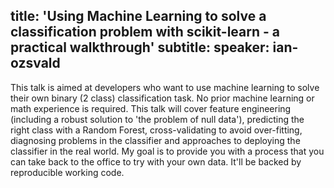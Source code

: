 title: 'Using Machine Learning to solve a classification problem with scikit-learn - a practical walkthrough'
subtitle:
speaker: ian-ozsvald
---
This talk is aimed at developers who want to use machine learning to solve their own binary (2 class) classification task. No prior machine learning or math experience is required. This talk will cover feature engineering (including a robust solution to 'the problem of null data'), predicting the right class with a Random Forest, cross-validating to avoid over-fitting, diagnosing problems in the classifier and approaches to deploying the classifier in the real world. My goal is to provide you with a process that you can take back to the office to try with your own data. It'll be backed by reproducible working code.